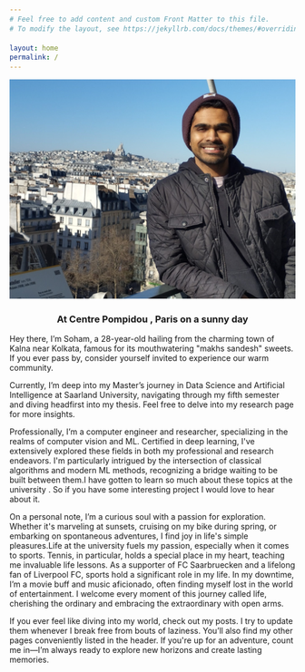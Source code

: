 ```yaml
---
# Feel free to add content and custom Front Matter to this file.
# To modify the layout, see https://jekyllrb.com/docs/themes/#overriding-theme-defaults

layout: home
permalink: /
---
```


![Myself](images/home_bio.jpg "Centre Pompideu ,Paris")

 
### <center>At Centre Pompidou , Paris on a sunny day</center>




Hey there, I’m Soham, a 28-year-old hailing from the charming town of Kalna near Kolkata, famous for its mouthwatering "makhs sandesh" sweets. If you ever pass by, consider yourself invited to experience our warm community.

Currently, I’m deep into my Master’s journey in Data Science and Artificial Intelligence at Saarland University, navigating through my fifth semester and diving headfirst into my thesis. Feel free to delve into my research page for more insights.

Professionally, I’m a computer engineer and researcher, specializing in the realms of computer vision and ML. Certified in deep learning, I've extensively explored these fields in both my professional and research endeavors. I'm particularly intrigued by the intersection of classical algorithms and modern ML methods, recognizing a bridge waiting to be built between them.I have gotten to learn so much about these topics at the university . So if you have some interesting project I would love to hear about it. 

On a personal note, I’m a curious soul with a passion for exploration. Whether it's marveling at sunsets, cruising on my bike during spring, or embarking on spontaneous adventures, I find joy in life's simple pleasures.Life at the university fuels my passion, especially when it comes to sports. Tennis, in particular, holds a special place in my heart, teaching me invaluable life lessons. As a supporter of FC Saarbruecken and a lifelong fan of Liverpool FC, sports hold a significant role in my life.
In my downtime, I’m a movie buff and music aficionado, often finding myself lost in the world of entertainment. I welcome every moment of this journey called life, cherishing the ordinary and embracing the extraordinary with open arms.

If you ever feel like diving into my world, check out my posts. I try to update them whenever I break free from bouts of laziness. You’ll also find my other pages conveniently listed in the header. If you're up for an adventure, count me in—I’m always ready to explore new horizons and create lasting memories.